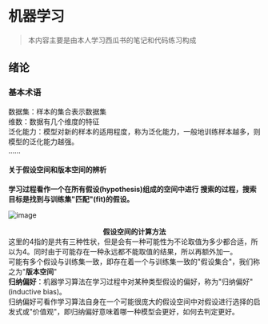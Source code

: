 # 机器学习
>
>本内容主要是由本人学习西瓜书的笔记和代码练习构成
## 绪论
### 基本术语
数据集：样本的集合表示数据集  
维数：数据有几个维度的特征  
泛化能力：模型对新的样本的适用程度，称为泛化能力，一般地训练样本越多，则模型的泛化能力越强。  
......  
#### 关于假设空间和版本空间的辨析
**学习过程看作一个在所有假设(hypothesis)组成的空间中进行
搜索的过程，搜索目标是找到与训练集"匹配"(fit)的假设。**  

![image](https://github.com/whisper-la/machine-learning/assets/131673492/d0bdb4b0-af25-4322-8ed3-ffc99d8d6d47)
**<center>假设空间的计算方法</center>**
这里的4指的是共有三种性状，但是会有一种可能性为不论取值为多少都合适，所以为4。同时由于可能存在一种永远都不能取值的结果，所以再额外加一。  
可能有多个假设与训练集一致，即存在着一个与训练集一致的"假设集合"，我们称之为"**版本空间**"  
**归纳偏好**：机器学习算法在学习过程中对某种类型假设的偏好，称为"归纳偏好" (inductive bias)。  
归纳偏好可看作学习算法自身在一个可能很庞大的假设空间中对假设进行选择的启发式或"价值观"，即归纳偏好意味着哪一种模型会更好，如何去判定更好。
